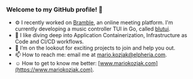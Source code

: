 ### Welcome to my GitHub profile! 👋

<!--
**mkozjak/mkozjak** is a ✨ _special_ ✨ repository because its `README.md` (this file) appears on your GitHub profile.

Here are some ideas to get you started:
-->

- ⚙️ I recently worked on [Bramble](https://web.archive.org/web/20230920015524/https://www.bramble.live/), an online meeting platform. I'm currently developing a music controller TUI in Go, called [blutui](https://github.com/mkozjak/blutui).
- 🌱 I like diving deep into Application Containerization, Infrastructure as Code and CI/CD workflows.
- 🔭 I’m on the lookout for exciting projects to join and help you out.
- 📫 How to reach me: email me at mario.kozjak@elpheria.com.
- ☺️ How to get to know me better: [www.mariokozjak.com](https://www.mariokozjak.com).
